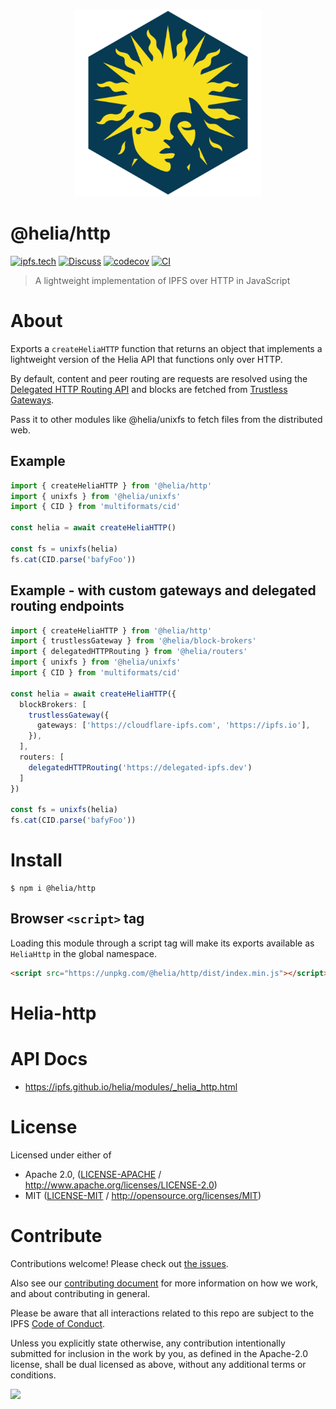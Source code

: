 <p align="center">
  <a href="https://github.com/ipfs/helia-http" title="helia-http">
    <img src="https://raw.githubusercontent.com/ipfs/helia/main/assets/helia.png" alt="Helia logo" width="300" />
  </a>
</p>

# @helia/http

[![ipfs.tech](https://img.shields.io/badge/project-IPFS-blue.svg?style=flat-square)](https://ipfs.tech)
[![Discuss](https://img.shields.io/discourse/https/discuss.ipfs.tech/posts.svg?style=flat-square)](https://discuss.ipfs.tech)
[![codecov](https://img.shields.io/codecov/c/github/ipfs/helia.svg?style=flat-square)](https://codecov.io/gh/ipfs/helia)
[![CI](https://img.shields.io/github/actions/workflow/status/ipfs/helia/main.yml?branch=main\&style=flat-square)](https://github.com/ipfs/helia/actions/workflows/main.yml?query=branch%3Amain)

> A lightweight implementation of IPFS over HTTP in JavaScript

# About

<!--

!IMPORTANT!

Everything in this README between "# About" and "# Install" is automatically
generated and will be overwritten the next time the doc generator is run.

To make changes to this section, please update the @packageDocumentation section
of src/index.js or src/index.ts

To experiment with formatting, please run "npm run docs" from the root of this
repo and examine the changes made.

-->

Exports a `createHeliaHTTP` function that returns an object that implements a lightweight version of the Helia API that functions only over HTTP.

By default, content and peer routing are requests are resolved using the [Delegated HTTP Routing API](https://specs.ipfs.tech/routing/http-routing-v1/) and blocks are fetched from [Trustless Gateways](https://specs.ipfs.tech/http-gateways/trustless-gateway/).

Pass it to other modules like @helia/unixfs to fetch files from the distributed web.

## Example

```typescript
import { createHeliaHTTP } from '@helia/http'
import { unixfs } from '@helia/unixfs'
import { CID } from 'multiformats/cid'

const helia = await createHeliaHTTP()

const fs = unixfs(helia)
fs.cat(CID.parse('bafyFoo'))
```

## Example - with custom gateways and delegated routing endpoints

```typescript
import { createHeliaHTTP } from '@helia/http'
import { trustlessGateway } from '@helia/block-brokers'
import { delegatedHTTPRouting } from '@helia/routers'
import { unixfs } from '@helia/unixfs'
import { CID } from 'multiformats/cid'

const helia = await createHeliaHTTP({
  blockBrokers: [
    trustlessGateway({
      gateways: ['https://cloudflare-ipfs.com', 'https://ipfs.io'],
    }),
  ],
  routers: [
    delegatedHTTPRouting('https://delegated-ipfs.dev')
  ]
})

const fs = unixfs(helia)
fs.cat(CID.parse('bafyFoo'))
```

# Install

```console
$ npm i @helia/http
```

## Browser `<script>` tag

Loading this module through a script tag will make its exports available as `HeliaHttp` in the global namespace.

```html
<script src="https://unpkg.com/@helia/http/dist/index.min.js"></script>
```

# Helia-http

# API Docs

- <https://ipfs.github.io/helia/modules/_helia_http.html>

# License

Licensed under either of

- Apache 2.0, ([LICENSE-APACHE](LICENSE-APACHE) / <http://www.apache.org/licenses/LICENSE-2.0>)
- MIT ([LICENSE-MIT](LICENSE-MIT) / <http://opensource.org/licenses/MIT>)

# Contribute

Contributions welcome! Please check out [the issues](https://github.com/ipfs/helia/issues).

Also see our [contributing document](https://github.com/ipfs/community/blob/master/CONTRIBUTING_JS.md) for more information on how we work, and about contributing in general.

Please be aware that all interactions related to this repo are subject to the IPFS [Code of Conduct](https://github.com/ipfs/community/blob/master/code-of-conduct.md).

Unless you explicitly state otherwise, any contribution intentionally submitted for inclusion in the work by you, as defined in the Apache-2.0 license, shall be dual licensed as above, without any additional terms or conditions.

[![](https://cdn.rawgit.com/jbenet/contribute-ipfs-gif/master/img/contribute.gif)](https://github.com/ipfs/community/blob/master/CONTRIBUTING.md)
